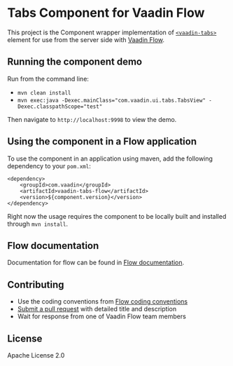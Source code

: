 # Tabs Component for Vaadin Flow

This project is the Component wrapper implementation of [`<vaadin-tabs>`](https://github.com/vaadin/vaadin-tabs) 
element for use from the server side with [Vaadin Flow](https://github.com/vaadin/flow).

## Running the component demo
Run from the command line:
- `mvn clean install`
- `mvn exec:java -Dexec.mainClass="com.vaadin.ui.tabs.TabsView" -Dexec.classpathScope="test"`

Then navigate to `http://localhost:9998` to view the demo.

## Using the component in a Flow application
To use the component in an application using maven, 
add the following dependency to your `pom.xml`:
```
<dependency>
    <groupId>com.vaadin</groupId>
    <artifactId>vaadin-tabs-flow</artifactId>
    <version>${component.version}</version>
</dependency>
```
Right now the usage requires the component to be locally built and installed through `mvn install`.

## Flow documentation
Documentation for flow can be found in 
[Flow documentation](https://github.com/vaadin/flow/blob/master/flow-documentation/Overview.asciidoc).

## Contributing
- Use the coding conventions from [Flow coding conventions](https://github.com/vaadin/flow/tree/master/eclipse)
- [Submit a pull request](https://www.digitalocean.com/community/tutorials/how-to-create-a-pull-request-on-github) 
  with detailed title and description
- Wait for response from one of Vaadin Flow team members

## License
Apache License 2.0
